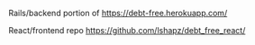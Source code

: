 Rails/backend portion of https://debt-free.herokuapp.com/ 

React/frontend repo https://github.com/lshapz/debt_free_react/
